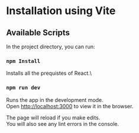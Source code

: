 # Installation using Vite

## Available Scripts

In the project directory, you can run:

### `npm Install`

Installs all the prequistes of React.\

### `npm run dev`

Runs the app in the development mode.\
Open [http://localhost:3000](http://localhost:3000) to view it in the browser.

The page will reload if you make edits.\
You will also see any lint errors in the console.
